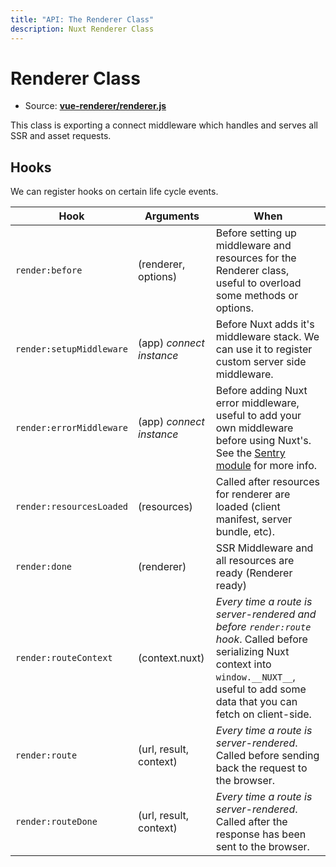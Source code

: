 ```yaml
---
title: "API: The Renderer Class"
description: Nuxt Renderer Class
---
```


# Renderer Class

- Source: **[vue-renderer/renderer.js](https://github.com/nuxt/nuxt.js/blob/dev/packages/vue-renderer/src/renderer.js)**

This class is exporting a connect middleware which handles and serves all SSR and asset requests.

## Hooks

We can register hooks on certain life cycle events.

Hook                      | Arguments                | When
--------------------------|--------------------------|--------------------------------------------------------------------------------------------------------------------------------------------------------------------------------------------------------------
 `render:before`          | (renderer, options)      | Before setting up middleware and resources for the Renderer class, useful to overload some methods or options.
 `render:setupMiddleware` | (app) *connect instance* | Before Nuxt adds it's middleware stack. We can use it to register custom server side middleware.
 `render:errorMiddleware` | (app) *connect instance* | Before adding Nuxt error middleware, useful to add your own middleware before using Nuxt's. See the [Sentry module](https://github.com/nuxt-community/sentry-module/blob/master/lib/module.js) for more info.
 `render:resourcesLoaded` | (resources)              | Called after resources for renderer are loaded (client manifest, server bundle, etc).
 `render:done`            |  (renderer)              | SSR Middleware and all resources are ready (Renderer ready)
 `render:routeContext`    |  (context.nuxt)          | *Every time a route is server-rendered and before `render:route` hook*. Called before serializing Nuxt context into `window.__NUXT__`, useful to add some data that you can fetch on client-side.
 `render:route`           |  (url, result, context)  | *Every time a route is server-rendered*. Called before sending back the request to the browser.
 `render:routeDone`       |  (url, result, context)  | *Every time a route is server-rendered*. Called after the response has been sent to the browser. 
